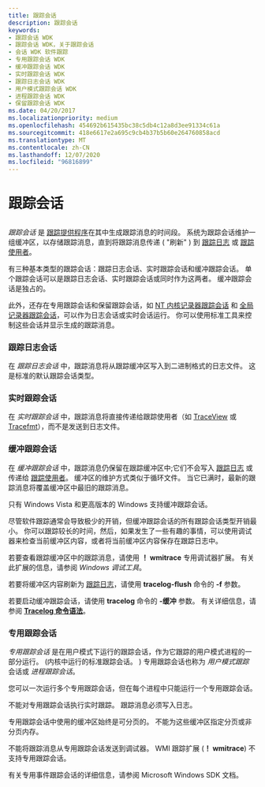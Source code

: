 ```yaml
---
title: 跟踪会话
description: 跟踪会话
keywords:
- 跟踪会话 WDK
- 跟踪会话 WDK，关于跟踪会话
- 会话 WDK 软件跟踪
- 专用跟踪会话 WDK
- 缓冲跟踪会话 WDK
- 实时跟踪会话 WDK
- 跟踪日志会话 WDK
- 用户模式跟踪会话 WDK
- 进程跟踪会话 WDK
- 保留跟踪会话 WDK
ms.date: 04/20/2017
ms.localizationpriority: medium
ms.openlocfilehash: 454692b615435bc38c5db4c12a8d3ee91334c61a
ms.sourcegitcommit: 418e6617e2a695c9cb4b37b5b60e264760858acd
ms.translationtype: MT
ms.contentlocale: zh-CN
ms.lasthandoff: 12/07/2020
ms.locfileid: "96816899"
---
```

# <a name="trace-session"></a>跟踪会话


## <span id="ddk_trace_session_tools"></span><span id="DDK_TRACE_SESSION_TOOLS"></span>


*跟踪会话* 是 [跟踪提供程序](trace-provider.md)在其中生成跟踪消息的时间段。 系统为跟踪会话维护一组缓冲区，以存储跟踪消息，直到将跟踪消息传递 ( "刷新" ) 到 [跟踪日志](trace-log.md) 或 [跟踪使用者](trace-consumer.md)。

有三种基本类型的跟踪会话：跟踪日志会话、实时跟踪会话和缓冲跟踪会话。 单个跟踪会话可以是跟踪日志会话、实时跟踪会话或同时作为这两者。 缓冲跟踪会话是独占的。

此外，还存在专用跟踪会话和保留跟踪会话，如 [NT 内核记录器跟踪会话](nt-kernel-logger-trace-session.md) 和 [全局记录器跟踪会话](global-logger-trace-session.md)，可以作为日志会话或实时会话运行。 你可以使用标准工具来控制这些会话并显示生成的跟踪消息。

### <a name="span-idddk_trace_log_sessions_toolsspanspan-idddk_trace_log_sessions_toolsspantrace-log-sessions"></a><span id="ddk_trace_log_sessions_tools"></span><span id="DDK_TRACE_LOG_SESSIONS_TOOLS"></span>跟踪日志会话

在 *跟踪日志会话* 中，跟踪消息将从跟踪缓冲区写入到二进制格式的日志文件。 这是标准的默认跟踪会话类型。

### <a name="span-idddk_real_time_trace_sessions_toolsspanspan-idddk_real_time_trace_sessions_toolsspanreal-time-trace-sessions"></a><span id="ddk_real_time_trace_sessions_tools"></span><span id="DDK_REAL_TIME_TRACE_SESSIONS_TOOLS"></span>实时跟踪会话

在 *实时跟踪会话* 中，跟踪消息将直接传递给跟踪使用者（如 [TraceView](traceview.md) 或 [Tracefmt](tracefmt.md)），而不是发送到日志文件。

### <a name="span-idddk_buffered_trace_sessions_toolsspanspan-idddk_buffered_trace_sessions_toolsspanbuffered-trace-sessions"></a><span id="ddk_buffered_trace_sessions_tools"></span><span id="DDK_BUFFERED_TRACE_SESSIONS_TOOLS"></span>缓冲跟踪会话

在 *缓冲跟踪会话* 中，跟踪消息仍保留在跟踪缓冲区中;它们不会写入 [跟踪日志](trace-log.md) 或传递给 [跟踪使用者](trace-consumer.md)。 缓冲区的维护方式类似于循环文件。 当它已满时，最新的跟踪消息将覆盖缓冲区中最旧的跟踪消息。

只有 Windows Vista 和更高版本的 Windows 支持缓冲跟踪会话。

尽管软件跟踪通常会导致极少的开销，但缓冲跟踪会话的所有跟踪会话类型开销最小。 你可以跟踪较长的时间，然后，如果发生了一些有趣的事情，可以使用调试器来检查当前缓冲区内容，或者将当前缓冲区内容保存在跟踪日志中。

若要查看跟踪缓冲区中的跟踪消息，请使用 **！ wmitrace** 专用调试器扩展。 有关此扩展的信息，请参阅 *Windows 调试工具*。

若要将缓冲区内容刷新为 [跟踪日志](trace-log.md)，请使用 **tracelog-flush** 命令的 **-f** 参数。

若要启动缓冲跟踪会话，请使用 **tracelog** 命令的 **-缓冲** 参数。 有关详细信息，请参阅 [**Tracelog 命令语法**](tracelog-command-syntax.md)。

### <a name="span-idddk_private_trace_sessions_toolsspanspan-idddk_private_trace_sessions_toolsspanprivate-trace-sessions"></a><span id="ddk_private_trace_sessions_tools"></span><span id="DDK_PRIVATE_TRACE_SESSIONS_TOOLS"></span>专用跟踪会话

*专用跟踪会话* 是在用户模式下运行的跟踪会话，作为它跟踪的用户模式进程的一部分运行。  (内核中运行的标准跟踪会话。 ) 专用跟踪会话也称为 *用户模式跟踪* 会话或 *进程跟踪会话*。

您可以一次运行多个专用跟踪会话，但在每个进程中只能运行一个专用跟踪会话。

不能对专用跟踪会话执行实时跟踪。 跟踪消息必须写入日志。

专用跟踪会话中使用的缓冲区始终是可分页的。 不能为这些缓冲区指定分页或非分页内存。

不能将跟踪消息从专用跟踪会话发送到调试器。 WMI 跟踪扩展 (**！ wmitrace**) 不支持专用跟踪会话。

有关专用事件跟踪会话的详细信息，请参阅 Microsoft Windows SDK 文档。

 

 





